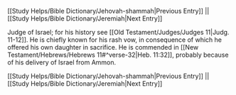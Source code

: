 [[Study Helps/Bible Dictionary/Jehovah-shammah|Previous Entry]]  ||  [[Study Helps/Bible Dictionary/Jeremiah|Next Entry]]

 Judge of Israel; for his history see [[Old Testament/Judges/Judges 11|Judg. 11-12]]. He is chiefly known for his rash vow, in consequence of which he offered his own daughter in sacrifice. He is commended in [[New Testament/Hebrews/Hebrews 11#^verse-32|Heb. 11:32]], probably because of his delivery of Israel from Ammon.

[[Study Helps/Bible Dictionary/Jehovah-shammah|Previous Entry]]  ||  [[Study Helps/Bible Dictionary/Jeremiah|Next Entry]]